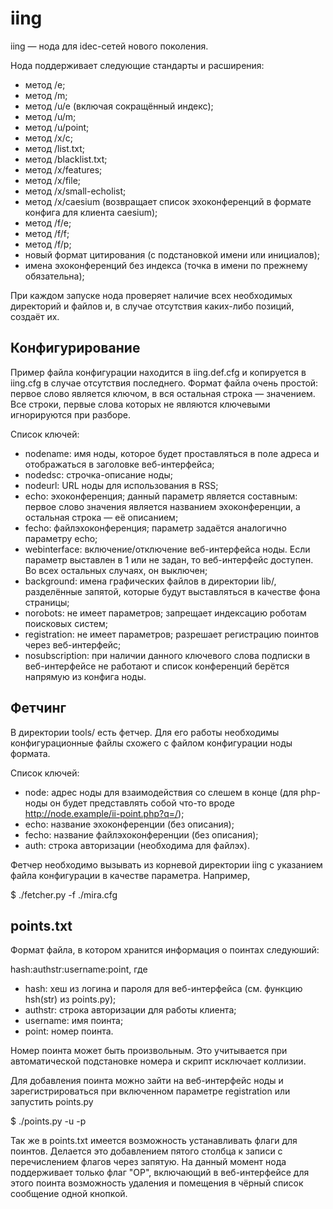 iing
====

iing — нода для idec-сетей нового поколения.

Нода поддерживает следующие стандарты и расширения:
  * метод /e;
  * метод /m;
  * метод /u/e (включая сокращённый индекс);
  * метод /u/m;
  * метод /u/point;
  * метод /x/c;
  * метод /list.txt;
  * метод /blacklist.txt;
  * метод /x/features;
  * метод /x/file;
  * метод /x/small-echolist;
  * метод /x/caesium (возвращает список эхоконференций в формате конфига для клиента caesium);
  * метод /f/e;
  * метод /f/f;
  * метод /f/p;
  * новый формат цитирования (с подстановкой имени или инициалов);
  * имена эхоконференций без индекса (точка в имени по прежнему обязательна);

При каждом запуске нода проверяет наличие всех необходимых директорий и файлов и, в случае отсутствия каких-либо позиций, создаёт их.

Конфигурирование
----------------

Пример файла конфигурации находится в iing.def.cfg и копируется в iing.cfg в случае отсутствия последнего. Формат файла очень простой: первое слово является ключом, в вся остальная строка — значением. Все строки, первые слова которых не являются ключевыми игнорируются при разборе.

Список ключей:
  * nodename: имя ноды, которое будет проставляться в поле адреса и отображаться в заголовке веб-интерфейса;
  * nodedsc: строчка-описание ноды;
  * nodeurl: URL ноды для использования в RSS;
  * echo: эхоконференция; данный параметр является составным: первое слово значения является названием эхоконференции, а остальная строка — её описанием;
  * fecho: файлэхоконференция; параметр задаётся аналогично параметру echo;
  * webinterface: включение/отключение веб-интерфейса ноды. Если параметр выставлен в 1 или не задан, то веб-интерфейс доступен. Во всех остальных случаях, он выключен;
  * background: имена графических файлов в директории lib/, разделённые запятой, которые будут выставляться в качестве фона страницы;
  * norobots: не имеет параметров; запрещает индексацию роботам поисковых систем;
  * registration: не имеет параметров; разрешает регистрацию поинтов через веб-интерфейс;
  * nosubscription: при наличии данного ключевого слова подписки в веб-интерфейсе не работают и список конференций берётся напрямую из конфига ноды.

Фетчинг
-------

В директории tools/ есть фетчер. Для его работы необходимы конфигурационные файлы схожего с файлом конфигурации ноды формата.

Список ключей:
  * node: адрес ноды для взаимодействия со слешем в конце (для php-ноды он будет представлять собой что-то вроде http://node.example/ii-point.php?q=/);
  * echo: название эхоконференции (без описания);
  * fecho: название файлэхоконференции (без описания);
  * auth: строка авторизации (необходима для файлэх).

Фетчер необходимо вызывать из корневой директории iing с указанием файла конфигурации в качестве параметра. Например,

  $ ./fetcher.py -f ./mira.cfg

points.txt
----------

Формат файла, в котором хранится информация о поинтах следуюший:

hash:authstr:username:point, где

  * hash: хеш из логина и пароля для веб-интерфейса (см. функцию hsh(str) из points.py);
  * authstr: строка авторизации для работы клиента;
  * username: имя поинта;
  * point: номер поинта.

Номер поинта может быть произвольным. Это учитывается при автоматической подстановке номера и скрипт исключает коллизии.

Для добавления поинта можно зайти на веб-интерфейс ноды и зарегистрироваться при включенном параметре registration или запустить points.py

  $ ./points.py -u <username> -p <password>

Так же в points.txt имеется возможность устанавливать флаги для поинтов. Делается это добавлением пятого столбца к записи с перечислением флагов через запятую. На данный момент нода поддерживает только флаг "OP", включающий в веб-интерфейсе для этого поинта возможность удаления и помещения в чёрный список сообщение одной кнопкой.
